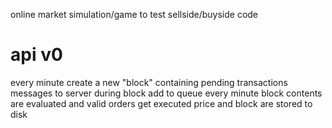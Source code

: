 online market simulation/game to test sellside/buyside code
# api v0
every minute create a new "block" containing pending transactions
messages to server during block add to queue
every minute block contents are evaluated and valid orders get executed
price and block are stored to disk
